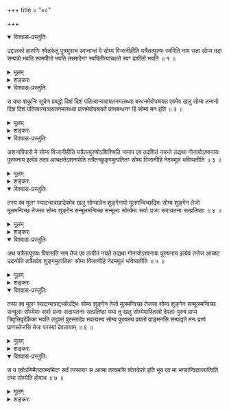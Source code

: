+++
title = "०८"

+++

<details open><summary>विश्वास-प्रस्तुतिः</summary>

उद्दालको हारुणिः श्वेतकेतुं पुत्रमुवाच स्वप्नान्तं मे सोम्य विजानीहीति
यत्रैतत्पुरुषः स्वपिति नाम सता सोम्य तदा सम्पन्नो भवति स्वमपीतो भवति
तस्मादेनꣳ स्वपितीत्याचक्षते स्वꣳ ह्यपीतो भवति ॥ १ ॥
</details>

<details><summary>मूलम्</summary>

उद्दालको हारुणिः श्वेतकेतुं पुत्रमुवाच स्वप्नान्तं मे सोम्य विजानीहीति
यत्रैतत्पुरुषः स्वपिति नाम सता सोम्य तदा सम्पन्नो भवति स्वमपीतो भवति
तस्मादेनꣳ स्वपितीत्याचक्षते स्वꣳ ह्यपीतो भवति ॥ १ ॥
</details>

<details><summary>शङ्करः</summary>

यस्मिन्मनसि जीवेनात्मनानुप्रविष्टा परा देवता — आदर्शे इव पुरुषः
प्रतिबिम्बेन जलादिष्विव च सूर्यादयः प्रतिबिम्बैः,
तन्मनः अन्नमयं तेजोमयाभ्यां वाक्प्राणाभ्यां सङ्गतमधिगतम् ।
यन्मयो यत्स्थश्च जीवो मननदर्शनश्रवणादिव्यवहाराय कल्पते तदुपरमे च
स्वं देवतारूपमेव प्रतिपद्यते । तदुक्तं श्रुत्यन्तरे — ‘ध्यायतीव
लेलायतीव’ ‘सधीः स्वप्नो भूत्वेमं लोकमतिक्रामति’ (बृ.
मा. ४ । १ । ७) ‘स वा अयमात्मा ब्रह्म विज्ञानमयो मनोमयः’ (बृ. उ. ४ ।
४ । ५), (बृ. मा. ४ । २ । ६) इत्यादि, ‘स्वप्नेन शारीरम्’ (बृ. उ. ४ ।
३ । ११) इत्यादि, ‘प्राणन्नेव प्राणो नाम भवति’ (बृ. उ. १ । ४ । ७)
इत्यादि च । तस्यास्य मनस्थस्य मनआख्यां गतस्य
मनउपशमद्वारेणेन्द्रियविषयेभ्यो
निवृत्तस्य यस्यां परस्यां देवतायां स्वात्मभूतायां यदवस्थानम् , तत् ,
पुत्राय आचिख्यासुः उद्दालको ह किल आरुणिः श्वेतकेतुं पुत्रमुवाच
उक्तवान् — स्वप्नान्तं स्वप्नमध्यम् स्वप्न इति दर्शनवृत्तेः
स्वप्नस्याख्या, तस्य मध्यं स्वप्नान्तं
सुषुप्तमित्येतत् ; अथवा स्वप्नान्तं
स्वप्नसतत्त्वमित्यर्थः । तत्राप्यर्थात्सुषुप्तमेव भवति,
‘स्वमपीतो भवति’ इति वचनात् ; न हि अन्यत्र सुषुप्तात्
स्वमपीतिं जीवस्य इच्छन्ति ब्रह्मविदः । तत्र हि आदर्शापनयने
पुरुषप्रतिबिम्बः आदर्शगतः यथा स्वमेव पुरुषमपीतो भवति, एवं मन
आद्युपरमे चैतन्यप्रतिबिम्बरूपेण जीवेन आत्मना मनसि
प्रविष्टा नामरूपव्याकरणाय परा देवता सा स्वमेव आत्मानं
प्रतिपद्यते जीवरूपतां मनआख्यां हित्वा । अतः सुषुप्त एव
स्वप्नान्तशब्दवाच्य इत्यवगम्यते । यत्र तु सुप्तः
स्वप्नान्पश्यति तत्स्वाप्नं दर्शनं सुखदुःखसंयुक्तमिति
पुण्यापुण्यकार्यम् । पुण्यापुण्ययोर्हि सुखदुःखारम्भकत्वं
प्रसिद्धम् । पुण्यापुण्ययोश्चाविद्याकामोपष्टम्भेनैव
सुखदुःखदर्शनकार्यारम्भकत्वमुपपद्यते नान्यथेत्यविद्याकामकर्मभिः
संसारहेतुभिः संयुक्त एव स्वप्ने इति न स्वमपीतो भवति ।
‘अनन्वागतं पुण्येनानन्वागतं पापेन तीर्णो हि तदा सर्वान् शोकान्
हृदयस्य भवति’ (बृ. उ. ४ । ३ । २२) ‘तद्वा अस्यैतदतिच्छन्दा’ (बृ.
उ. ४ । ३ । २१) ‘एष परम आनन्दः’ (बृ. उ. ४ । ३ । ३३) इत्यादिश्रुतिभ्यः ।
सुषुप्त एव स्वं देवतारूपं जीवत्वविनिर्मुक्तं दर्शयिष्यामीत्याह —
स्वप्नान्तं मे मम निगदतो हे सोम्य विजानीहि
विस्पष्टमवधारयेत्यर्थः । कदा स्वप्नान्तो
भवतीति, उच्यते — यत्र यस्मिन्काले एतन्नाम भवति पुरुषस्य
स्वप्स्यतः । प्रसिद्धं हि लोके स्वपितीति । गौणं चेदं
नामेत्याह — यदा स्वपितीत्युच्यते पुरुषः, तदा तस्मिन्काले सता
सच्छब्दवाच्यया प्रकृतया देवतया सम्पन्नो भवति सङ्गतः
एकीभूतो भवति । मनसि प्रविष्टं मनआदिसंसर्गकृतं जीवरूपं
परित्यज्य स्वं सद्रूपं यत्परमार्थसत्यम् अपीतः अपिगतः
भवति । अतः तस्मात् स्वपितीत्येनमाचक्षते लौकिकाः । स्वमात्मानं हि
यस्मादपीतो भवति ; गुणनामप्रसिद्धितोऽपि स्वात्मप्राप्तिर्गम्यते
इत्यभिप्रायः । कथं पुनर्लौकिकानां प्रसिद्धा स्वात्मसम्पत्तिः ?
जाग्रच्छ्रमनिमित्तोद्भवत्वात्स्वापस्य इत्याहुः — जागरिते हि
पुण्यापुण्यनिमित्तसुखदुःखाद्यनेकायासानुभवाच्छ्रान्तो भवति ; ततश्च
आयस्तानां करणानामनेकव्यापारनिमित्तग्लानानां स्वव्यापारेभ्य
उपरमो भवति । श्रुतेश्च ‘श्राम्यत्येव वाक् श्राम्यति चक्षुः’ (बृ.
उ. १ । ५ । २१) इत्येवमादि । तथा च ‘गृहीता वाक् गृहीतं चक्षुः गृहीतं
श्रोत्रं गृहीतं मनः’ (बृ. उ. २ । १ । १७) इत्येवमादीनि करणानि
प्राणग्रस्तानि ; प्राण एकः अश्रान्तः देहे कुलाये यो जागर्ति, तदा
जीवः श्रमापनुत्तये स्वं देवतारूपमात्मानं प्रतिपद्यते । नान्यत्र
स्वरूपावस्थानाच्छ्रमापनोदः स्यादिति युक्ता प्रसिद्धिर्लौकिकानाम् —
स्वं ह्यपीतो भवतीति । दृश्यते हि लोके ज्वरादिरोगग्रस्तानां
तद्विनिर्मोके स्वात्मस्थानां विश्रमणम् , तद्वदिहापि स्यादिति
युक्तम् । ‘तद्यथा श्येनो वा सुपर्णो वा विपरिपत्य श्रान्तः’ (बृ. उ. ४ ।
३ । १९) इत्यादिश्रुतेश्च ॥
</details>

<details open><summary>विश्वास-प्रस्तुतिः</summary>

स यथा शकुनिः सूत्रेण प्रबद्धो दिशं दिशं पतित्वान्यत्रायतनमलब्ध्वा
बन्धनमेवोपश्रयत एवमेव खलु सोम्य तन्मनो दिशं दिशं
पतित्वान्यत्रायतनमलब्ध्वा प्राणमेवोपश्रयते
प्राणबन्धनꣳ हि सोम्य मन इति ॥ २ ॥
</details>

<details><summary>मूलम्</summary>

स यथा शकुनिः सूत्रेण प्रबद्धो दिशं दिशं पतित्वान्यत्रायतनमलब्ध्वा
बन्धनमेवोपश्रयत एवमेव खलु सोम्य तन्मनो दिशं दिशं
पतित्वान्यत्रायतनमलब्ध्वा प्राणमेवोपश्रयते
प्राणबन्धनꣳ हि सोम्य मन इति ॥ २ ॥
</details>

<details><summary>शङ्करः</summary>

तत्रायं दृष्टान्तः यथोक्तेऽर्थे — स यथा शकुनिः पक्षी शकुनिघातकस्य
हस्तगतेन सूत्रेण प्रबद्धः पाशितः दिशं दिशं बन्धनमोक्षार्थी
सन् प्रतिदिशं पतित्वा अन्यत्र बन्धनात् आयतनम् आश्रयं विश्रणाय अलब्ध्वा
अप्राप्य बन्धनमेवोपश्रयते । एवमेव यथा अयं दृष्टान्तः खलु हे सोम्य
तन्मनः तत्प्रकृतं षोडशकलमन्नोपचितं मनो निर्धारितम् , तत्प्रविष्टः
तत्स्थः तदुपलक्षितो जीवः तन्मन इति निर्दिश्यते — मञ्चाक्रोशनवत् । स
मनआख्योपाधिः जीवः अविद्याकामकर्मोपदिष्टां दिशं दिशं
सुखदुःखादिलक्षणां जाग्रत्स्वप्नयोः पतित्वा
गत्वा अनुभूयेत्यर्थः, अन्यत्र सदाख्यात् स्वात्मनः आयतनं
विश्रमणस्थानमलब्ध्वा प्राणमेव, प्राणेन
सर्वकार्यकरणाश्रयेणोपलक्षिता प्राण इत्युच्यते सदाख्या परा देवता,
‘प्राणस्य प्राणम्’ (बृ. उ. ४ । ४ । १८) ‘प्राणशरीरो
भारूपः’ (छा. उ. ३ । १४ । २) इत्यादिश्रुतेः । अतः तां देवतां
प्राणं प्राणाख्यामेव उपश्रयते । प्राणो बन्धनं यस्य मनसः तत्प्राणबन्धनं
हि यस्मात् सोम्य मनः प्राणोपलक्षितदेवताश्रयम् , मन इति तदुपलक्षितो जीव
इति ॥
</details>

<details open><summary>विश्वास-प्रस्तुतिः</summary>

अशनापिपासे मे सोम्य विजानीहीति यत्रैतत्पुरुषोऽशिशिषति नामाप एव तदशितं
नयन्ते तद्यथा गोनायोऽश्वनायः पुरुषनाय इत्येवं तदप आचक्षतेऽशनायेति
तत्रैतच्छुङ्गमुत्पतितꣳ सोम्य विजानीहि नेदममूलं भविष्यतीति ॥ ३ ॥
</details>

<details><summary>मूलम्</summary>

अशनापिपासे मे सोम्य विजानीहीति यत्रैतत्पुरुषोऽशिशिषति नामाप एव तदशितं
नयन्ते तद्यथा गोनायोऽश्वनायः पुरुषनाय इत्येवं तदप आचक्षतेऽशनायेति
तत्रैतच्छुङ्गमुत्पतितꣳ सोम्य विजानीहि नेदममूलं भविष्यतीति ॥ ३ ॥
</details>

<details><summary>शङ्करः</summary>

एवं स्वपितिनामप्रसिद्धिद्वारेण यज्जीवस्य सत्यस्वरूपं जगतो मूलम् ,
तत्पुत्रस्य दर्शयित्वा आह अन्नादिकार्यकारणपरम्परयापि जगतो
मूलं सद्दिदर्शयिषुः — अशनापिपासे अशितुमिच्छा अशना, सन् यलोपेन,
पातुमिच्छा पिपासा ते अशनापिपासे अशनापिपासयोः सतत्त्वं
विजानीहीत्येतत् । यत्र यस्मिन्काले एतन्नाम पुरुषो भवति । किं तत् ?
अशिशिषति अशितुमिच्छतीति । तदा तस्य पुरुषस्य किन्निमित्तं नाम भवतीति, आह —
यत्तत्पुरुषेण अशितमन्नं कठिनं पीता आपो नयन्ते द्रवीकृत्य रसादिभावेन
विपरिणमयन्ते, तदा भुक्तमन्नं जीर्यति । अथ च भवत्यस्य नाम
अशिशिषतीति गौणम् । जीर्णे हि अन्ने अशितुमिच्छति सर्वो हि
जन्तुः । तत्र अपामशितनेतृत्वात् अशनाया इति नाम
प्रसिद्धमित्येतस्मिन्नर्थे । तथा
गोनायः गां नयतीति गोनायः इत्युच्यते गोपालः, यथा
अश्वान्नयतीत्यश्वनायः अश्वपाल
इत्युच्यते, पुरुषनायः पुरुषान्नयतीति राजा सेनापतिर्वा,
एवं तत् तदा अप आचक्षते लौकिकाः अशनायेति विसर्जनीयलोपेन । तत्रैवं सति
अद्भिः रसादिभावेन नीतेन अशितेनान्नेन निष्पादितमिदं शरीरं
वटकणिकायामिव शुङ्गः अङ्कुर उत्पतितः उद्गतः ; तमिमं
शुङ्गं कार्यं शरीराख्यं वटादिशुङ्गवदुत्पतितं हे सोम्य
विजानीहि । किं तत्र विज्ञेयमिति, उच्यते — शृणु इदं
शुङ्गवत्कार्यत्वात् शरीरं नामूलं मूलरहितं भविष्यति
इत्युक्तः आह श्वेतकेतुः ॥
</details>

<details open><summary>विश्वास-प्रस्तुतिः</summary>

तस्य क्व मूलꣳ स्यादन्यत्रान्नादेवमेव खलु सोम्यान्नेन शुङ्गेनापो
मूलमन्विच्छद्भिः सोम्य शुङ्गेन तेजो मूलमन्विच्छ तेजसा
सोम्य शुङ्गेन सन्मूलमन्विच्छ सन्मूलाः सोम्येमाः सर्वाः प्रजाः सदायतनाः
सत्प्रतिष्ठाः ॥ ४ ॥
</details>

<details><summary>मूलम्</summary>

तस्य क्व मूलꣳ स्यादन्यत्रान्नादेवमेव खलु सोम्यान्नेन शुङ्गेनापो
मूलमन्विच्छद्भिः सोम्य शुङ्गेन तेजो मूलमन्विच्छ तेजसा
सोम्य शुङ्गेन सन्मूलमन्विच्छ सन्मूलाः सोम्येमाः सर्वाः प्रजाः सदायतनाः
सत्प्रतिष्ठाः ॥ ४ ॥
</details>

<details><summary>शङ्करः</summary>

यद्येवं समूलमिदं शरीरं वटादिशुङ्गवत् , तस्य अस्य शरीरस्य क्व मूलं स्यात्
भवेत् इत्येवं पृष्टः आह पिता — तस्य क्व मूलं स्यात् अन्यत्रान्नादन्नं
मूलमित्यभिप्रायः । कथम् ? अशितं हि अन्नमद्भिर्द्रवीकृतं
जाठरेणाग्निना पच्यमानं रसभावेन परिणमते ।
रसाच्छोणितं शोणितान्मांसं मांसान्मेदो
मेदसोऽस्थीन्यस्थिभ्यो मज्जा मज्जायाः
शुक्रम् । तथा योषिद्भुक्तं च अन्नं रसादिक्रमेणैवं परिणतं
लोहितं भवति । ताभ्यां शुक्रशोणिताभ्यामन्नकार्याभ्यां
संयुक्ताभ्यामन्नेन एवं प्रत्यहं भुज्यमानेन
आपूर्यमाणाभ्यां कुड्यमिव मृत्पिण्डैः प्रत्यहमुपचीयमानः
अन्नमूलः देहशुङ्गः परिनिष्पन्न इत्यर्थः । यत्तु देहशुङ्गस्य
मूलमन्नं निर्दिष्टम् , तदपि देहवद्विनाशोत्पत्तिमत्त्वात्
कस्माच्चिन्मूलादुत्पतितं शुङ्ग एवेति कृत्वा
आह — यथा देहशुङ्गः अन्नमूलः एवमेव खलु सोम्य अन्नेन शुङ्गेन कार्यभूतेन
अपो मूलमन्नस्य शुङ्गस्यान्विच्छ प्रतिपद्यस्व ।

अपामपि विनाशोत्पत्तिमत्त्वात् शुङ्गत्वमेवेति अद्भिः सोम्य शुङ्गेन
कार्येण कारणं तेजो मूलमन्विच्छ । तेजसोऽपि
विनाशोत्पत्तिमत्त्वात् शुङ्गत्वमिति
तेजसा सोम्य शुङ्गेन सन्मूलम् एकमेवाद्वितीयं परमार्थसत्यम् ।
यस्मिन्सर्वमिदं वाचारम्भणं विकारो नामधेयमनृतं रज्ज्वामिव
सर्पादिविकल्पजातमध्यस्तमविद्यया, तदस्य जगतो मूलम् ; अतः सन्मूलाः
सत्कारणाः हे सोम्य इमाः स्थावरजङ्गमलक्षणाः सर्वाः प्रजाः । न
केवलं सन्मूला एव, इदानीमपि स्थितिकाले सदायतनाः सदाश्रया एव । न
हि मृदमनाश्रित्य घटादेः सत्त्वं स्थितिर्वा अस्ति । अतः
मृद्वत्सन्मूलत्वात्प्रजानां सत् आयतनं यासां
ताः सदायतनाः प्रजाः । अन्ते च सत्प्रतिष्ठाः सदेव प्रतिष्ठा लयः
समाप्तिः अवसानं परिशेषः यासां ताः सत्प्रतिष्ठाः ॥
</details>

<details open><summary>विश्वास-प्रस्तुतिः</summary>

अथ यत्रैतत्पुरुषः पिपासति नाम तेज एव तत्पीतं नयते तद्यथा गोनायोऽश्वनायः
पुरुषनाय इत्येवं तत्तेज आचष्ट उदन्येति तत्रैतदेव शुङ्गमुत्पतितꣳ सोम्य
विजानीहि नेदममूलं भविष्यतीति ॥ ५ ॥
</details>

<details><summary>मूलम्</summary>

अथ यत्रैतत्पुरुषः पिपासति नाम तेज एव तत्पीतं नयते तद्यथा गोनायोऽश्वनायः
पुरुषनाय इत्येवं तत्तेज आचष्ट उदन्येति तत्रैतदेव शुङ्गमुत्पतितꣳ सोम्य
विजानीहि नेदममूलं भविष्यतीति ॥ ५ ॥
</details>

<details><summary>शङ्करः</summary>

अथ इदानीमप्शुङ्गद्वारेण सतो मूलस्यानुगमः कार्य इत्याह — यत्र यस्मिन्काले
एतन्नाम पिपासति पातुमिच्छतीति पुरुषो भवति । अशिशिषतीतिवत् इदमपि गौणमेव
नाम भवति । द्रवीकृतस्याशितस्यान्नस्य नेत्र्यः आपः अन्नशुङ्गं देहं
क्लेदयन्त्यः शिथिलीकुर्युः अब्बाहुल्यात् यदि तेजसा न शोष्यन्ते ।
नितरां च तेजसा शोष्यमाणास्वप्सु देहभावेन परिणममानासु पातुमिच्छा
पुरुषस्य जायते ; तदा पुरुषः पिपासति नाम ; तदेतदाह — तेज एव तत्
तदा पीतमबादि शोषयत् देहगतलोहितप्राणभावेन नयते परिणमयति । तद्यथा गोनाय
इत्यादि समानम् ; एवं तत्तेज आचष्टे लोकः — उदन्येति उदकं
नयतीत्युदन्यम् , उदन्येति च्छान्दसं तत्रापि
पूर्ववत् । अपामपि एतदेव शरीराख्यं शुङ्गं नान्यदित्येवमादि
समानमन्यत् ॥
</details>

<details open><summary>विश्वास-प्रस्तुतिः</summary>

तस्य क्व मूलꣳ स्यादन्यत्राद्भ्योऽद्भिः सोम्य शुङ्गेन तेजो मूलमन्विच्छ
तेजसा सोम्य शुङ्गेन सन्मूलमन्विच्छ सन्मूलाः सोम्येमाः सर्वाः
प्रजाः सदायतनाः सत्प्रतिष्ठा यथा तु खलु सोम्येमास्तिस्रो
देवताः पुरुषं प्राप्य त्रिवृत्त्रिवृदेकैका भवति तदुक्तं
पुरस्तादेव भवत्यस्य सोम्य पुरुषस्य प्रयतो वाङ्मनसि
सम्पद्यते मनः प्राणे प्राणस्तेजसि तेजः परस्यां देवतायाम् ॥ ६ ॥
</details>

<details><summary>मूलम्</summary>

तस्य क्व मूलꣳ स्यादन्यत्राद्भ्योऽद्भिः सोम्य शुङ्गेन तेजो मूलमन्विच्छ
तेजसा सोम्य शुङ्गेन सन्मूलमन्विच्छ सन्मूलाः सोम्येमाः सर्वाः
प्रजाः सदायतनाः सत्प्रतिष्ठा यथा तु खलु सोम्येमास्तिस्रो
देवताः पुरुषं प्राप्य त्रिवृत्त्रिवृदेकैका भवति तदुक्तं
पुरस्तादेव भवत्यस्य सोम्य पुरुषस्य प्रयतो वाङ्मनसि
सम्पद्यते मनः प्राणे प्राणस्तेजसि तेजः परस्यां देवतायाम् ॥ ६ ॥
</details>

<details><summary>शङ्करः</summary>

सामर्थ्यात् तेजसोऽप्येतदेव शरीराख्यं शुङ्गम् । अतः अप्शुङ्गेन देहेन आपो
मूलं गम्यते । अद्भिः शुङ्गेन तेजो मूलं गम्यते । तेजसा शुङ्गेन सन्मूलं
गम्यते पूर्ववत् । एवं हि तेजोबन्नमयस्य देहशुङ्गस्य वाचारम्भणमात्रस्य
अन्नादिपरम्परया परमार्थसत्यं सन्मूलमभयमसन्त्रासं निरायासं
सन्मूलमन्विच्छेति पुत्रं गमयित्वा अशिशिषति
पिपासतीति नामप्रसिद्धिद्वारेण यदन्यत् इह अस्मिन्प्रकरणे
तेजोबन्नानां पुरुषेणोपयुज्यमानानां कार्यकरणसङ्घातस्य देहशुङ्गस्य
स्वजात्यसाङ्कर्येणोपचयकरत्वं वक्तव्यं प्राप्तम् ,
तदिहोक्तमेव द्रष्टव्यमिति पूर्वोक्तं व्यपदिशति —
यथा तु खलु येन प्रकारेण इमाः तेजोबन्नाख्याः तिस्रः देवताः पुरुषं
प्राप्य त्रिवृत्त्रिवृदेकैका भवति, तदुक्तं पुरस्तादेव भवति
‘अन्नमशितं त्रेधा विधीयते’ (छा. उ. ६ । ५ । १) इत्यादि
तत्रैवोक्तम् । अन्नादीनामशितानां ये मध्यमा धातवः, ते
साप्तधातुकं शरीरमुपचिन्वन्तीत्युक्तम् — मांसं भवति लोहितं
भवति मज्जा भवति अस्थि भवतीति । ये त्वणिष्ठा धातवः मनः प्राणं वाचं
देहस्यान्तःकरणसङ्घातमुपचिन्वन्तीति च उक्तम् — तन्मनो भवति स प्राणो
भवति स वाग्भवतीति ।

सोऽयं प्राणकरणसङ्घातः देहे विशीर्णे देहान्तरं जीवाधिष्ठितः येन क्रमेण
पूर्वदेहात्प्रच्युतः गच्छति, तदाह — अस्य हे सोम्य पुरुषस्य प्रयतः
म्रियमाणस्य वाक् मनसि सम्पद्यते मनस्युपसंह्रियते । अथ तदाहुः ज्ञातयो न
वदतीति । मनःपूर्वको हि वाग्व्यापारः, ‘यद्वै मनसा ध्यायति तद्वाचा वदति’ (
? ) इति श्रुतेः । वाच्युपसंहृतायां मनसि मननव्यापारेण केवलेन वर्तते ।
मनोऽपि यदा उपसंह्रियते, तदा मनः प्राणे सम्पन्नं भवति —
सुषुप्तकाले इव ; तदा पार्श्वस्था ज्ञातयः न
विजानातीत्याहुः । प्राणश्च तदोर्ध्वोच्छ्वासी
स्वात्मन्युपसंहृतबाह्यकरणः संवर्गविद्यायां दर्शनात्
हस्तपादादीन्विक्षिपन् मर्मस्थानानि निकृन्तन्निव उत्सृजन्
क्रमेणोपसंहृतः तेजसि सम्पद्यते ; तदाहुः ज्ञातयो न चलतीति ।
मृतः नेति वा विचिकित्सन्तः देहमालभमानाः उष्णं च उपलभमानाः देहः उष्णः
जीवतीति यदा तदप्यौष्ण्यलिङ्गं तेज उपसंह्रियते, तदा तत्तेजः परस्यां
देवतायां प्रशाम्यति । तदैवं क्रमेणोपसंहृते स्वमूलं प्राप्ते
च मनसि तत्स्थो जीवोऽपि सुषुप्तकालवत् निमित्तोपसंहारादुपसंह्रियमाणः सन्
सत्याभिसन्धिपूर्वकं चेदुपसंह्रियते सदेव सम्पद्यते न पुनर्देहान्तराय
सुषुप्तादिवोत्तिष्ठति, यथा लोके सभये देशे वर्तमानः
कथञ्चिदिवाभयं देशं प्राप्तः — तद्वत् । इतरस्तु
अनात्मज्ञः तस्मादेव मूलात् सुषुप्तादिवोत्थाय मृत्वा
पुनर्देहजालमाविशति यस्मान्मूलादुत्थाय
देहमाविशति जीवः ॥
</details>

<details open><summary>विश्वास-प्रस्तुतिः</summary>

स य एषोऽणिमैतदात्म्यमिदꣳ सर्वं तत्सत्यꣳ स आत्मा तत्त्वमसि श्वेतकेतो इति
भूय एव मा भगवान्विज्ञापयत्विति तथा सोम्येति होवाच ॥ ७ ॥
</details>

<details><summary>मूलम्</summary>

स य एषोऽणिमैतदात्म्यमिदꣳ सर्वं तत्सत्यꣳ स आत्मा तत्त्वमसि श्वेतकेतो इति
भूय एव मा भगवान्विज्ञापयत्विति तथा सोम्येति होवाच ॥ ७ ॥
</details>

<details><summary>शङ्करः</summary>

स यः सदाख्यः एषः उक्तः अणिमा अणुभावः जगतो मूलम् ऐतदात्म्यम् एतत्सदात्मा
यस्य सर्वस्य तत् एतदात्म तस्य भावः ऐतदात्म्यम् । एतेन सदाख्येन आत्मना
आत्मवत् सर्वमिदं जगत् । चान्योऽस्त्यस्यात्मासंसारी, ‘नान्यदतोऽस्ति
द्रष्टृ नान्यदतोऽस्ति श्रोतृ’ (बृ. उ. ३ । ८ । ११)
इत्यादिश्रुत्यन्तरात् । येन च आत्मना
आत्मवत्सर्वमिदं जगत् , तदेव सदाख्यं कारणं सत्यं परमार्थसत् ।
अतः स एव आत्मा जगतः प्रत्यक्स्वरूपं सतत्त्वं याथात्म्यम् , आत्मशब्दस्य
निरुपपदस्य प्रत्यगात्मनि गवादिशब्दवत् निरूढत्वात् । अतः तत् सत्
त्वमसीति हे श्वेतकेतो इत्येवं प्रत्यायितः पुत्रः आह — भूय एव
मा भगवान् विज्ञापयतु, यद्भवदुक्तं तत् सन्दिग्धं मम — अहन्यहनि सर्वाः
प्रजाः सुषुप्तौ सत् सम्पद्यन्ते इत्येतत् , येन सत् सम्पद्य न विदुः
सत्सम्पन्ना वयमिति । अतः दृष्टान्तेन मां
प्रत्याययत्वित्यर्थः । एवमुक्तः
तथा अस्तु सोम्य इति ह उवाच पिता ॥

इति अष्टमखण्डभाष्यम् ॥
</details>

